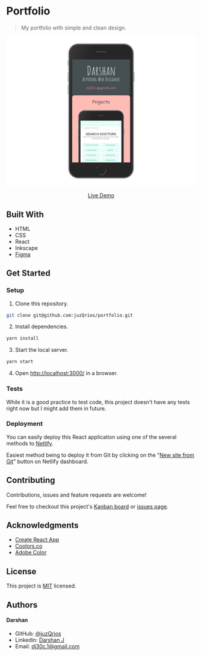 # Portfolio

> My portfolio with simple and clean design.

[//]: # (Screenshot, Application concept art etc)
![Screenshot](./screenshot.png)

[//]: # (Live Demo link)
<p align="center">
  <a href="https://darshanjayadev.netlify.app/">Live Demo</a>
</p>

## Built With

* HTML
* CSS
* React
* Inkscape
* [Figma](https://www.figma.com/file/EugmXUkMVSBC4JCLrvJ8u5/Portfolio?node-id=0%3A1)

## Get Started

### Setup

1. Clone this repository.

```bash
git clone git@github.com:juzQrios/portfolio.git
```

2. Install dependencies.

```bash
yarn install
```

3. Start the local server.

```bash
yarn start
```

4. Open <http://localhost:3000/> in a browser.

### Tests

While it is a good practice to test code, this project doesn't have any tests right now but I might add them in future.

### Deployment

You can easily deploy this React application using one of the several methods to [Netlify](https://www.netlify.com).

Easiest method being to deploy it from Git by clicking on the "[New site from Git](https://app.netlify.com/start)" button on Netlify dashboard.

## Contributing

Contributions, issues and feature requests are welcome!

Feel free to checkout this project's [Kanban board](https://github.com/juzQrios/portfolio/projects/1) or [issues page](https://github.com/juzQrios/portfolio/issues).

## Acknowledgments

* [Create React App](https://github.com/facebook/create-react-app)
* [Coolors.co](https://coolors.co/)
* [Adobe Color](https://color.adobe.com/create)

## License

This project is [MIT](./LICENSE) licensed.

## Authors

#### Darshan

* GitHub: [@juzQrios](https://github.com/juzQrios)
* Linkedin: [Darshan J](https://www.linkedin.com/in/jayadevdarshan/)
* Email: <dj30c.1@gmail.com>
